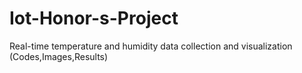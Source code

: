 # Iot-Honor-s-Project
Real-time temperature and humidity data collection and visualization (Codes,Images,Results)
